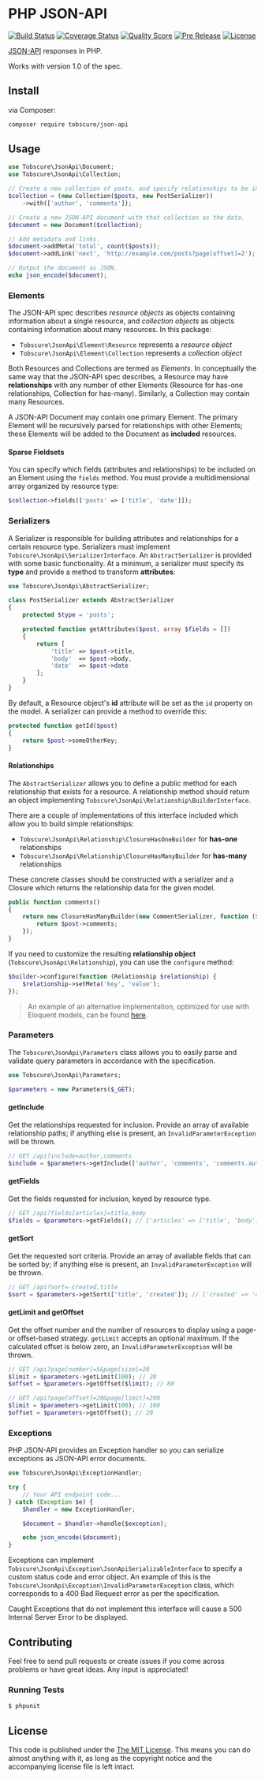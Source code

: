 # PHP JSON-API

[![Build Status](https://img.shields.io/travis/tobscure/json-api/master.svg?style=flat)](https://travis-ci.org/tobscure/json-api)
[![Coverage Status](https://img.shields.io/scrutinizer/coverage/g/tobscure/json-api.svg?style=flat)](https://scrutinizer-ci.com/g/tobscure/json-api/code-structure)
[![Quality Score](https://img.shields.io/scrutinizer/g/tobscure/json-api.svg?style=flat)](https://scrutinizer-ci.com/g/tobscure/json-api)
[![Pre Release](https://img.shields.io/packagist/vpre/tobscure/json-api.svg?style=flat)](https://github.com/tobscure/json-api/releases)
[![License](https://img.shields.io/packagist/l/tobscure/json-api.svg?style=flat)](https://packagist.org/packages/tobscure/json-api)

[JSON-API](http://jsonapi.org) responses in PHP.

Works with version 1.0 of the spec.

## Install

via Composer:

```bash
composer require tobscure/json-api
```

## Usage

```php
use Tobscure\JsonApi\Document;
use Tobscure\JsonApi\Collection;

// Create a new collection of posts, and specify relationships to be included.
$collection = (new Collection($posts, new PostSerializer))
    ->with(['author', 'comments']);

// Create a new JSON-API document with that collection as the data.
$document = new Document($collection);

// Add metadata and links.
$document->addMeta('total', count($posts));
$document->addLink('next', 'http://example.com/posts?page[offset]=2');

// Output the document as JSON.
echo json_encode($document);
```

### Elements

The JSON-API spec describes *resource objects* as objects containing information about a single resource, and *collection objects* as objects containing information about many resources. In this package:

- `Tobscure\JsonApi\Element\Resource` represents a *resource object*
- `Tobscure\JsonApi\Element\Collection` represents a *collection object*

Both Resources and Collections are termed as *Elements*. In conceptually the same way that the JSON-API spec describes, a Resource may have **relationships** with any number of other Elements (Resource for has-one relationships, Collection for has-many). Similarly, a Collection may contain many Resources.

A JSON-API Document may contain one primary Element. The primary Element will be recursively parsed for relationships with other Elements; these Elements will be added to the Document as **included** resources.

#### Sparse Fieldsets

You can specify which fields (attributes and relationships) to be included on an Element using the `fields` method. You must provide a multidimensional array organized by resource type:

```php
$collection->fields(['posts' => ['title', 'date']]);
```

### Serializers

A Serializer is responsible for building attributes and relationships for a certain resource type. Serializers must implement `Tobscure\JsonApi\SerializerInterface`. An `AbstractSerializer` is provided with some basic functionality. At a minimum, a serializer must specify its **type** and provide a method to transform **attributes**:

```php
use Tobscure\JsonApi\AbstractSerializer;

class PostSerializer extends AbstractSerializer
{
    protected $type = 'posts';

    protected function getAttributes($post, array $fields = [])
    {
        return [
            'title' => $post->title,
            'body'  => $post->body,
            'date'  => $post->date
        ];
    }
}
```

By default, a Resource object's **id** attribute will be set as the `id` property on the model. A serializer can provide a method to override this:

```php
protected function getId($post)
{
    return $post->someOtherKey;
}
```

#### Relationships 

The `AbstractSerializer` allows you to define a public method for each relationship that exists for a resource. A relationship method should return an object implementing `Tobscure\JsonApi\Relationship\BuilderInterface`.

There are a couple of implementations of this interface included which allow you to build simple relationships:

* `Tobscure\JsonApi\Relationship\ClosureHasOneBuilder` for **has-one** relationships
* `Tobscure\JsonApi\Relationship\ClosureHasManyBuilder` for **has-many** relationships

These concrete classes should be constructed with a serializer and a Closure which returns the relationship data for the given model.

```php
public function comments()
{
    return new ClosureHasManyBuilder(new CommentSerializer, function ($post) {
        return $post->comments;
    });
}
```

If you need to customize the resulting **relationship object** (`Tobscure\JsonApi\Relationship`), you can use the `configure` method:

```php
$builder->configure(function (Relationship $relationship) {
    $relationship->setMeta('key', 'value');
});
```

> An example of an alternative implementation, optimized for use with Eloquent models, can be found [here]().

### Parameters

The `Tobscure\JsonApi\Parameters` class allows you to easily parse and validate query parameters in accordance with the specification.

```php
use Tobscure\JsonApi\Parameters;

$parameters = new Parameters($_GET);
```

#### getInclude

Get the relationships requested for inclusion. Provide an array of available relationship paths; if anything else is present, an `InvalidParameterException` will be thrown.

```php
// GET /api?include=author,comments
$include = $parameters->getInclude(['author', 'comments', 'comments.author']); // ['author', 'comments']
```

#### getFields

Get the fields requested for inclusion, keyed by resource type.

```php
// GET /api?fields[articles]=title,body
$fields = $parameters->getFields(); // ['articles' => ['title', 'body']]
```

#### getSort

Get the requested sort criteria. Provide an array of available fields that can be sorted by; if anything else is present, an `InvalidParameterException` will be thrown.

```php
// GET /api?sort=-created,title
$sort = $parameters->getSort(['title', 'created']); // ['created' => 'desc', 'title' => 'asc']
```

#### getLimit and getOffset

Get the offset number and the number of resources to display using a page- or offset-based strategy. `getLimit` accepts an optional maximum. If the calculated offset is below zero, an `InvalidParameterException` will be thrown.

```php
// GET /api?page[number]=5&page[size]=20
$limit = $parameters->getLimit(100); // 20
$offset = $parameters->getOffset($limit); // 80

// GET /api?page[offset]=20&page[limit]=200
$limit = $parameters->getLimit(100); // 100
$offset = $parameters->getOffset(); // 20
```

### Exceptions

PHP JSON-API provides an Exception handler so you can serialize exceptions as JSON-API error documents.

```php
use Tobscure\JsonApi\ExceptionHandler;

try {
    // Your API endpoint code...
} catch (Exception $e) {
    $handler = new ExceptionHandler;

    $document = $handler->handle($exception);

    echo json_encode($document);
}
```

Exceptions can implement `Tobscure\JsonApi\Exception\JsonApiSerializableInterface` to specify a custom status code and error object. An example of this is the `Tobscure\JsonApi\Exception\InvalidParameterException` class, which corresponds to a 400 Bad Request error as per the specification.

Caught Exceptions that do not implement this interface will cause a 500 Internal Server Error to be displayed.

## Contributing

Feel free to send pull requests or create issues if you come across problems or have great ideas. Any input is appreciated!

### Running Tests

```bash
$ phpunit
```

## License

This code is published under the [The MIT License](LICENSE). This means you can do almost anything with it, as long as the copyright notice and the accompanying license file is left intact.

